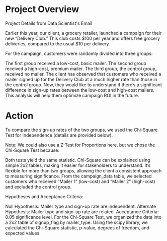 # Project Overview

Project Details from Data Scientist's Email

Earlier this year, our client, a grocery retailer, launched a campaign for their new “Delivery Club.” This club costs $100 per year and offers free grocery deliveries, compared to the usual $10 per delivery.

For the campaign, customers were randomly divided into three groups:

The first group received a low-cost, basic mailer.
The second group received a high-cost, premium mailer.
The third group, the control group, received no mailer.
The client has observed that customers who received a mailer signed up for the Delivery Club at a much higher rate than those in the control group. Now, they would like to understand if there’s a significant difference in sign-up rates between the low-cost and high-cost mailers. This analysis will help them optimize campaign ROI in the future.

# Action
To compare the sign-up rates of the two groups, we used the Chi-Square Test for Independence (details are provided below).

Note: We could also use a Z-Test for Proportions here, but we chose the Chi-Square Test because:

Both tests yield the same statistic.
Chi-Square can be explained using simple 2x2 tables, making it easier for stakeholders to understand.
It’s flexible for more than two groups, allowing the client a consistent approach to measuring significance.
From the campaign_data table, we selected customers who received “Mailer 1” (low-cost) and “Mailer 2” (high-cost) and excluded the control group.

Hypotheses and Acceptance Criteria:

Null Hypothesis: Mailer type and sign-up rate are independent.
Alternate Hypothesis: Mailer type and sign-up rate are related.
Acceptance Criteria: 0.05 significance level.
For the Chi-Square Test, we organized the data into a 2x2 table of signup_flag by mailer_type. Using the scipy library, we calculated the Chi-Square statistic, p-value, degrees of freedom, and expected values.
